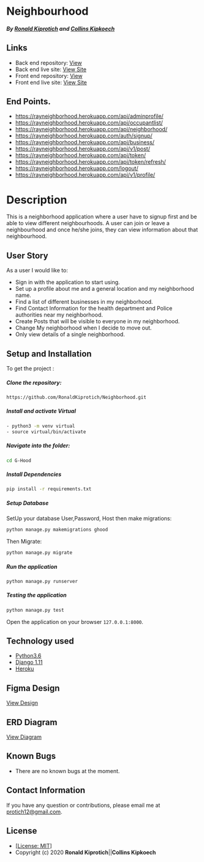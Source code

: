 # Neighbourhood

##### By [Ronald Kiprotich](https://github.com/RonaldKiprotich) and [Collins Kipkoech](https://github.com/kipkoech-msojo)

## Links
* Back end repository: [View](https://github.com/RonaldKiprotich/Neighborhood.git)
* Back end live site: [View Site](https://rayneighborhood.herokuapp.com/)
* Front end repository: [View](https://github.com/felkiriinya/Neighbourhood-Frontend)
* Front end live site: [View Site](https://neighbourhoodgroup.netlify.app/)

## End Points.
* https://rayneighborhood.herokuapp.com/api/adminprofile/
* https://rayneighborhood.herokuapp.com/api/occupantlist/
* https://rayneighborhood.herokuapp.com/api/neighborhood/
* https://rayneighborhood.herokuapp.com/auth/signup/
* https://rayneighborhood.herokuapp.com/api/business/
* https://rayneighborhood.herokuapp.com/api/v1/post/
* https://rayneighborhood.herokuapp.com/api/token/
* https://rayneighborhood.herokuapp.com/api/token/refresh/
* https://rayneighborhood.herokuapp.com/logout/
* https://rayneighborhood.herokuapp.com/api/v1/profile/



  
# Description  
This is a neighborhood application where a user have to signup first and be able to view different neighbourhoods. A user can join or leave a neighbourhood and once he/she joins, they can view information about that neighbourhood.


 
## User Story  
As a user I would like to:
* Sign in with the application to start using.
* Set up a profile about me and a general location and my neighborhood name.
* Find a list of different businesses in my neighborhood.
* Find Contact Information for the health department and Police authorities near my neighborhood.
* Create Posts that will be visible to everyone in my neighborhood.
* Change My neighborhood when I decide to move out.
* Only view details of a single neighborhood.  
  

  
## Setup and Installation  
To get the project : 
  
##### Clone the repository:  
 ```bash 
 https://github.com/RonaldKiprotich/Neighborhood.git
```

##### Install and activate Virtual  
 ```bash 
- python3 -m venv virtual 
- source virtual/bin/activate  
```  


##### Navigate into the folder:
 ```bash 
cd G-Hood 
```

##### Install Dependencies  
 ```bash 
 pip install -r requirements.txt 
```  
 ##### Setup Database  
  SetUp your database User,Password, Host then make migrations:
 ```bash 
python manage.py makemigrations ghood
 ``` 
 Then Migrate: 
 ```bash 
 python manage.py migrate 
```
##### Run the application  
 ```bash 
 python manage.py runserver 
``` 
##### Testing the application  
 ```bash 
 python manage.py test 
```
Open the application on your browser `127.0.0.1:8000`.  
 
 
 
## Technology used  
  
* [Python3.6](https://www.python.org/)  
* [Django 1.11](https://docs.djangoproject.com/en/1.1/)  
* [Heroku](https://heroku.com)  

## Figma Design
[View Design](https://1drv.ms/p/s!AhtkLGb6CU57hh5WwxwWiOG9TqdA?e=VNHhW7)

## ERD Diagram

[View Diagram](https://drive.google.com/file/d/1o488_x9x5Dk6rLW-Y-N8P8L7nCEw5TjO/view?usp=sharing)
  
  
## Known Bugs  
* There are no known bugs at the moment.
  
## Contact Information   
If you have any question or contributions, please email me at protich12@gmail.com.
  

## License
* [[License: MIT]](LICENSE.md)
* Copyright (c) 2020 **Ronald Kiprotich**||**Collins Kipkoech**